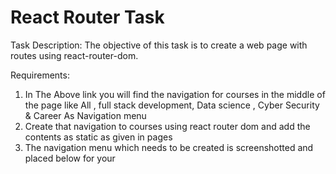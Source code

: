 # React Router Task
Task Description:
The objective of this task is to create a web page with routes using react-router-dom.

Requirements:
1. In The Above link you will find the navigation for courses in the middle of the page like
All , full stack development, Data science , Cyber Security & Career As Navigation menu
2. Create that navigation to courses using react router dom and add the contents as static
as given in pages
3. The navigation menu which needs to be created is screenshotted and placed below for
your